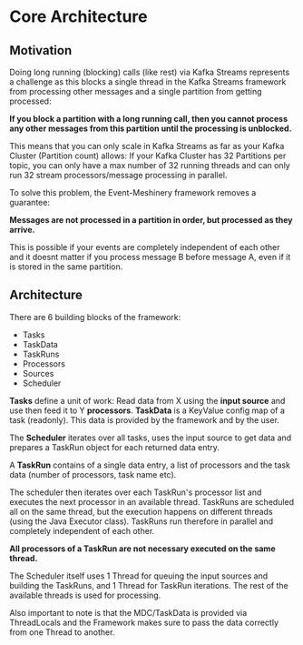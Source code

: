 # Core Architecture

## Motivation

Doing long running (blocking) calls (like rest) via Kafka Streams represents a challenge as this blocks a single thread
in the Kafka Streams framework from processing other messages and a single partition from getting processed:

**If you block a partition with a long running call, then you cannot process any other messages from this partition
until the processing is unblocked.**

This means that you can only scale in Kafka Streams as far as your Kafka Cluster (Partition count) allows:
If your Kafka Cluster has 32 Partitions per topic, you can only have a max number of 32 running threads and can only run
32 stream processors/message processing in parallel.

To solve this problem, the Event-Meshinery framework removes a guarantee:

**Messages are not processed in a partition in order, but processed as they arrive.**

This is possible if your events are completely independent of each other and it doesnt matter if you process message B
before message A, even if it is stored in the same partition.

##  Architecture

There are 6 building blocks of the framework:

* Tasks
* TaskData
* TaskRuns
* Processors
* Sources
* Scheduler

**Tasks** define a unit of work: Read data from X using the
**input source** and use then feed it to Y **processors**. 
**TaskData** is a KeyValue config map of a task (readonly). This data is provided by 
the framework and by the user. 

The **Scheduler** iterates over all tasks, uses the input source to get data
and prepares a TaskRun object for each returned data entry.

A **TaskRun** contains of a single data entry, a list of processors and the
task data (number of processors, task name etc).

The scheduler then iterates over each TaskRun's
processor list and executes the next processor in an available thread.
TaskRuns are scheduled all on the same thread, but the execution happens on different
threads (using the Java Executor class).
TaskRuns run therefore in parallel and completely independent of each other.

**All processors of a TaskRun are not necessary executed on the same thread.**

The Scheduler itself uses 1 Thread for queuing the input sources 
and building the TaskRuns, and 1 Thread for TaskRun iterations.
The rest of the available threads is used for processing.

Also important to note is that the MDC/TaskData is provided via ThreadLocals
and the Framework makes sure to pass the data correctly from one Thread to another.

